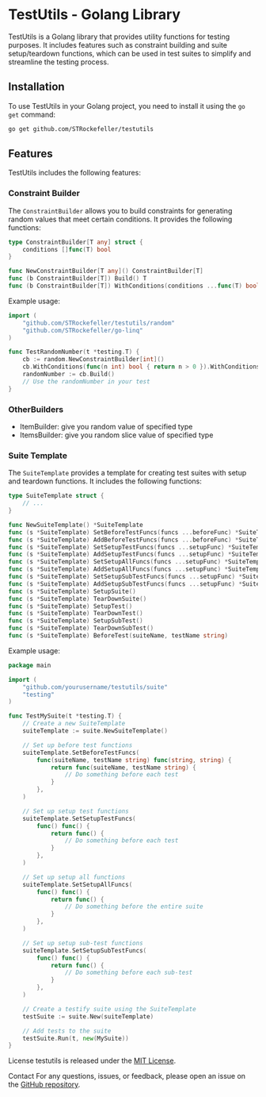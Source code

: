 # TestUtils - Golang Library

TestUtils is a Golang library that provides utility functions for testing purposes. It includes features such as constraint building and suite setup/teardown functions, which can be used in test suites to simplify and streamline the testing process.

## Installation

To use TestUtils in your Golang project, you need to install it using the `go get` command:

```bash
go get github.com/STRockefeller/testutils
```

## Features

TestUtils includes the following features:

### Constraint Builder

The `ConstraintBuilder` allows you to build constraints for generating random values that meet certain conditions. It provides the following functions:

```go
type ConstraintBuilder[T any] struct {
    conditions []func(T) bool
}

func NewConstraintBuilder[T any]() ConstraintBuilder[T]
func (b ConstraintBuilder[T]) Build() T
func (b ConstraintBuilder[T]) WithConditions(conditions ...func(T) bool) ConstraintBuilder[T]
```

Example usage:

```go
import (
	"github.com/STRockefeller/testutils/random"
	"github.com/STRockefeller/go-linq"
)

func TestRandomNumber(t *testing.T) {
    cb := random.NewConstraintBuilder[int]()
    cb.WithConditions(func(n int) bool { return n > 0 }).WithConditions(func(n int) bool { return n < 100 })
    randomNumber := cb.Build()
    // Use the randomNumber in your test
}
```

### OtherBuilders

- ItemBuilder: give you random value of specified type
- ItemsBuilder: give you random slice value of specified type

### Suite Template

The `SuiteTemplate` provides a template for creating test suites with setup and teardown functions. It includes the following functions:

```go
type SuiteTemplate struct {
    // ...
}

func NewSuiteTemplate() *SuiteTemplate
func (s *SuiteTemplate) SetBeforeTestFuncs(funcs ...beforeFunc) *SuiteTemplate
func (s *SuiteTemplate) AddBeforeTestFuncs(funcs ...beforeFunc) *SuiteTemplate
func (s *SuiteTemplate) SetSetupTestFuncs(funcs ...setupFunc) *SuiteTemplate
func (s *SuiteTemplate) AddSetupTestFuncs(funcs ...setupFunc) *SuiteTemplate
func (s *SuiteTemplate) SetSetupAllFuncs(funcs ...setupFunc) *SuiteTemplate
func (s *SuiteTemplate) AddSetupAllFuncs(funcs ...setupFunc) *SuiteTemplate
func (s *SuiteTemplate) SetSetupSubTestFuncs(funcs ...setupFunc) *SuiteTemplate
func (s *SuiteTemplate) AddSetupSubTestFuncs(funcs ...setupFunc) *SuiteTemplate
func (s *SuiteTemplate) SetupSuite()
func (s *SuiteTemplate) TearDownSuite()
func (s *SuiteTemplate) SetupTest()
func (s *SuiteTemplate) TearDownTest()
func (s *SuiteTemplate) SetupSubTest()
func (s *SuiteTemplate) TearDownSubTest()
func (s *SuiteTemplate) BeforeTest(suiteName, testName string)
```

Example usage:

```go
package main

import (
	"github.com/yourusername/testutils/suite"
	"testing"
)

func TestMySuite(t *testing.T) {
	// Create a new SuiteTemplate
	suiteTemplate := suite.NewSuiteTemplate()

	// Set up before test functions
	suiteTemplate.SetBeforeTestFuncs(
		func(suiteName, testName string) func(string, string) {
			return func(suiteName, testName string) {
				// Do something before each test
			}
		},
	)

	// Set up setup test functions
	suiteTemplate.SetSetupTestFuncs(
		func() func() {
			return func() {
				// Do something before each test
			}
		},
	)

	// Set up setup all functions
	suiteTemplate.SetSetupAllFuncs(
		func() func() {
			return func() {
				// Do something before the entire suite
			}
		},
	)

	// Set up setup sub-test functions
	suiteTemplate.SetSetupSubTestFuncs(
		func() func() {
			return func() {
				// Do something before each sub-test
			}
		},
	)

	// Create a testify suite using the SuiteTemplate
	testSuite := suite.New(suiteTemplate)

	// Add tests to the suite
	testSuite.Run(t, new(MySuite))
}

```

License
testutils is released under the [MIT License](./LICENSE).

Contact
For any questions, issues, or feedback, please open an issue on the [GitHub repository](github.com/STRockefeller/testutils).
